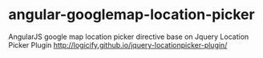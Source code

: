# angular-googlemap-location-picker
AngularJS google map location picker directive base on Jquery Location Picker Plugin http://logicify.github.io/jquery-locationpicker-plugin/
